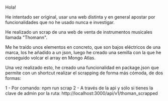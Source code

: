 Hola!

He intentado ser original, usar una web distinta y en general apostar por funcionalidades que no he usado nunca e investigar.

He realizado un scrap de una web de venta de instrumentos musicales llamada "Thomann".

Me he traído unos elementos en concreto, que son bajos eléctricos de una marca, los he añadido a un json, luego he creado una semilla con la que he conseguido volcar el array en Mongo Atlas.

Una vez realizado esto, he creado una funcionalidad en package.json que permite con un shortcut realizar el scrapping de forma más cómoda, de dos formas:

1 - Por comando: npm run scrap
2 - A través de la api y sólo si tienes la clave de admin por la ruta: http://localhost:3000/api/v1/thoman_scrapped
